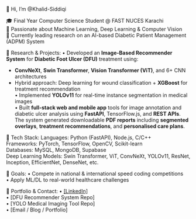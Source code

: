 👋 Hi, I’m @Khalid-Siddiqi

🎓 Final Year Computer Science Student @ FAST NUCES Karachi  
🧠 Passionate about Machine Learning, Deep Learning & Computer Vision  
💼 Currently leading research on an AI-based Diabetic Patient Management (ADPM) System  

🔬 Research & Projects:
• Developed an **Image-Based Recommender System** for **Diabetic Foot Ulcer (DFU)** treatment using:
   - **ConvNeXt**, **Swin Transformer**, **Vision Transformer (ViT)**, and 6+ CNN architectures  
   - Hybrid approach: Deep learning for wound classification + **XGBoost** for treatment recommendation  
• Implemented **YOLOv11** for real-time instance segmentation in medical images  
• Built **full-stack web and mobile app** tools for image annotation and diabetic ulcer analysis using **FastAPI**, TensorFlow.js, and **REST APIs**. The system generated downloadable **PDF reports** including **segmented overlays**, **treatment recommendations**, and **personalised care plans**.

🧰 Tech Stack:
Languages: Python (FastAPI), Node.js, C/C++  
Frameworks: PyTorch, TensorFlow, OpenCV, Scikit-learn  
Databases: MySQL, MongoDB, Supabase  
Deep Learning Models: Swin Transformer, ViT, ConvNeXt, YOLOv11, ResNet, Inception, EfficientNet, DenseNet, etc.

🎯 Goals:
• Compete in national & international speed coding competitions  
• Apply ML/DL to real-world healthcare challenges

🔗 Portfolio & Contact:
• [[LinkedIn]](https://www.linkedin.com/in/khalid-khurshid-siddiqui-b0b827238/)  
• [DFU Recommender System Repo]  
• [YOLO Medical Imaging Tool Repo]  
• [Email / Blog / Portfolio]

